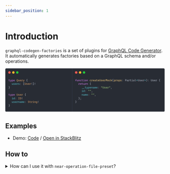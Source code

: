 ```yaml
---
sidebar_position: 1
---
```


# Introduction

`graphql-codegen-factories` is a set of plugins for [GraphQL Code Generator](https://www.graphql-code-generator.com/). It automatically generates factories based on a GraphQL schema and/or operations.

![](../../example.png)

## Examples

- Demo: [Code](./packages/demo) / [Open in StackBlitz](https://stackblitz.com/github/zhouzi/graphql-codegen-factories/blob/main/packages/demo?file=/src/schema.graphql)

## How to

<details>
<summary>How can I use it with <code>near-operation-file-preset</code>?</summary>

By default the plugin only generates factories based on the schema. To generate factories for operations, you need to use the `graphql-codegen-factories/operations` entry point.

```yml
overwrite: true
schema: ./schema.graphql
documents: ./src/**/*.graphql
generates:
  ./src/types.ts:
    plugins:
      - typescript
      - graphql-codegen-factories
  ./src/:
    preset: near-operation-file
    presetConfig:
      extension: .generated.ts
      baseTypesPath: types.ts
    plugins:
      - typescript-operations
      - graphql-codegen-factories/operations
```

</details>
